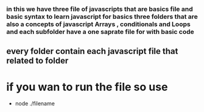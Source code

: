 ### in this we have three file of javascripts that are basics file and basic syntax to learn javascript for basics three folders that are also a concepts of javascript Arrays , conditionals and Loops and each subfolder have a one saprate file for with basic code 

## every folder contain each javascript file that related to folder 

# if you wan to run the file so use 
 * node ./filename
 